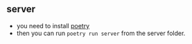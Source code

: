 ## server

- you need to install [poetry](https://python-poetry.org/docs/#installing-with-the-official-installer)
- then you can run `poetry run server` from the server folder.


